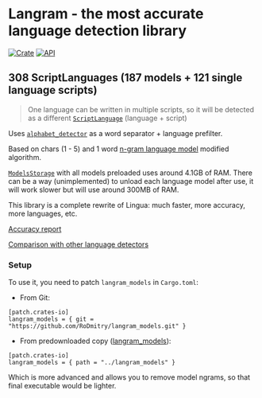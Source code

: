 # Langram - the most accurate language detection library

[![Crate](https://img.shields.io/crates/v/langram.svg)](https://crates.io/crates/langram)
[![API](https://docs.rs/langram/badge.svg)](https://docs.rs/langram)

## 308 ScriptLanguages (187 models + 121 single language scripts)

> One language can be written in multiple scripts, so it will be detected as a different [`ScriptLanguage`](https://docs.rs/langram/latest/langram/enum.ScriptLanguage.html) (language + script)

Uses [`alphabet_detector`](https://github.com/RoDmitry/alphabet_detector) as a word separator + language prefilter.

Based on chars (1 - 5) and 1 word [n-gram language model](https://en.wikipedia.org/wiki/Word_n-gram_language_model) modified algorithm.

[`ModelsStorage`](https://docs.rs/langram/latest/langram/struct.ModelsStorage.html) with all models preloaded uses around 4.1GB of RAM. There can be a way (unimplemented) to unload each language model after use, it will work slower but will use around 300MB of RAM.

This library is a complete rewrite of Lingua: much faster, more accuracy, more languages, etc.

[Accuracy report](https://github.com/RoDmitry/lang_detectors_compare/blob/main/accuracy/langram.csv)

[Comparison with other language detectors](https://github.com/RoDmitry/lang_detectors_compare)

### Setup

To use it, you need to patch `langram_models` in `Cargo.toml`:

* From Git:
```
[patch.crates-io]
langram_models = { git = "https://github.com/RoDmitry/langram_models.git" }
```

* From predownloaded copy ([langram_models](https://github.com/RoDmitry/langram_models)):
```
[patch.crates-io]
langram_models = { path = "../langram_models" }
```
Which is more advanced and allows you to remove model ngrams, so that final executable would be lighter.
